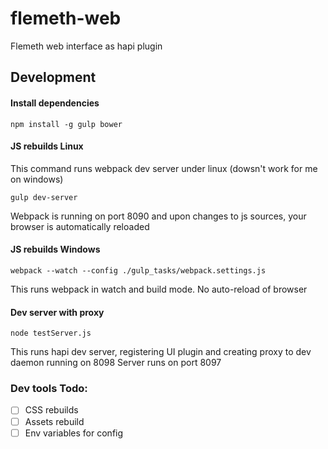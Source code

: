 # flemeth-web
Flemeth web interface as hapi plugin


## Development

#### Install dependencies
```
npm install -g gulp bower
```

#### JS rebuilds Linux
This command runs webpack dev server under linux (dowsn't work for me on windows)
```
gulp dev-server
```
Webpack is running on port 8090 and upon changes to js sources, your browser is automatically reloaded

#### JS rebuilds Windows
```
webpack --watch --config ./gulp_tasks/webpack.settings.js
```
This runs webpack in watch and build mode. No auto-reload of browser

#### Dev server with proxy
```
node testServer.js
```
This runs hapi dev server, registering UI plugin and creating proxy to dev daemon running on 8098
Server runs on port 8097


### Dev tools Todo:
 - [ ] CSS rebuilds
 - [ ] Assets rebuild
 - [ ] Env variables for config
